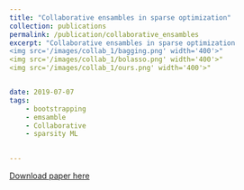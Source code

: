 ```yaml
---
title: "Collaborative ensambles in sparse optimization"
collection: publications
permalink: /publication/collaborative_ensambles
excerpt: "Collaborative ensambles in sparse optimization
<img src='/images/collab_1/bagging.png' width='400'>"
<img src='/images/collab_1/bolasso.png' width='400'>"
<img src='/images/collab_1/ours.png' width='400'>"


date: 2019-07-07
tags:
    - bootstrapping
    - emsamble
    - Collaborative 
    - sparsity ML
    

---
```


[Download paper here](https://arxiv.org/pdf/1812.08808.pdf)


